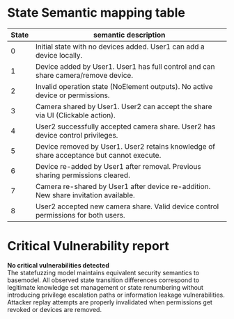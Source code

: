 

# State Semantic mapping table
State | semantic description
-----|---------
0 | Initial state with no devices added. User1 can add a device locally.
1 | Device added by User1. User1 has full control and can share camera/remove device.
2 | Invalid operation state (NoElement outputs). No active device or permissions.
3 | Camera shared by User1. User2 can accept the share via UI (Clickable action).
4 | User2 successfully accepted camera share. User2 has device control privileges.
5 | Device removed by User1. User2 retains knowledge of share acceptance but cannot execute.
6 | Device re-added by User1 after removal. Previous sharing permissions cleared.
7 | Camera re-shared by User1 after device re-addition. New share invitation available.
8 | User2 accepted new camera share. Valid device control permissions for both users.

# Critical Vulnerability report
**No critical vulnerabilities detected**  
The statefuzzing model maintains equivalent security semantics to basemodel. All observed state transition differences correspond to legitimate knowledge set management or state renumbering without introducing privilege escalation paths or information leakage vulnerabilities. Attacker replay attempts are properly invalidated when permissions get revoked or devices are removed.